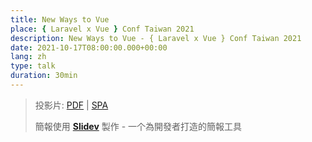 ```yaml
---
title: New Ways to Vue
place: { Laravel x Vue } Conf Taiwan 2021
description: New Ways to Vue - { Laravel x Vue } Conf Taiwan 2021
date: 2021-10-17T08:00:00.000+00:00
lang: zh
type: talk
duration: 30min
---
```


> 投影片: [PDF](https://antfu.me/talks/2021-10-17) | [SPA](https://talks.antfu.me/2021/laravel-vue-taiwan)
>
> 簡報使用 <Slidev class="inline"/> [**Slidev**](https://github.com/slidevjs/slidev) 製作 - 一个為開發者打造的簡報工具
